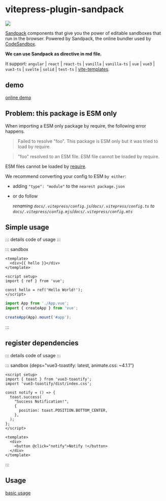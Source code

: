 # vitepress-plugin-sandpack

![](https://www.js-bridge.com/articles/sandpack.png)

<a href="https://www.npmjs.com/package/sandpack-vue3" target="_blank">Sandpack</a> components that give you the power of editable sandboxes that run in the browser. Powered by Sandpack, the online bundler used by <a href="https://codesandbox.io/" target="_blank">CodeSandbox</a>.

**We can use Sandpack as directive in md file.**

It support: `angular` | `react` | `react-ts` | `vanilla` | `vanilla-ts` | `vue` | `vue3` | `vue3-ts` | `svelte` | `solid` | `test-ts` | [vite-templates](/vite-templates/vite-vue-ts).

## demo

<a href="https://stackblitz.com/edit/vitejs-vite-79ocfq" target="_blank">online demo</a>

## Problem: this package is ESM only

When importing a ESM only package by require, the following error happens.

> Failed to resolve "foo". This package is ESM only but it was tried to load by require.

> "foo" resolved to an ESM file. ESM file cannot be loaded by require.

ESM files cannot be loaded by [require](https://nodejs.org/docs/latest-v18.x/api/esm.html#require:~:text=Using%20require%20to%20load%20an%20ES%20module%20is%20not%20supported%20because%20ES%20modules%20have%20asynchronous%20execution.%20Instead%2C%20use%20import()%20to%20load%20an%20ES%20module%20from%20a%20CommonJS%20module.).

We recommend converting your config to ESM `by either`:

- adding `"type": "module"` to the `nearest package.json`

- or do follow

  *renaming `docs/.vitepress/config.js`/`docs/.vitepress/config.ts` to `docs/.vitepress/config.mjs`/`docs/.vitepress/config.mts`*

## Simple usage

<script setup>
import intro from '../codes/Intro.ts';
import introAdvance from '../codes/IntroAdvance.ts';
</script>

::: details code of usage
<CodePanel :value="intro" />
:::

::: sandbox
```vue /src/App.vue
<template>
  <div>{{ hello }}</div>
</template>

<script setup>
import { ref } from 'vue';

const hello = ref('Hello World!');
</script>
```

```js /src/main.js
import App from './App.vue';
import { createApp } from 'vue';

createApp(App).mount('#app');
```
:::

## register dependencies

::: details code of usage
<CodePanel :value="introAdvance" />
:::

::: sandbox {deps="vue3-toastify: latest, animate.css: ~4.1.1"}
```vue /src/App.vue
<script setup>
import { toast } from 'vue3-toastify';
import 'vue3-toastify/dist/index.css';

const notify = () => {
  toast.success(
    "Success Notification!",
    {
      position: toast.POSITION.BOTTOM_CENTER,
    },
  );
};
</script>

<template>
  <div>
    <button @click="notify">Notify !</button>
  </div>
</template>
```
:::

## Usage

[basic usage](./../basic-usage/entry.md)
